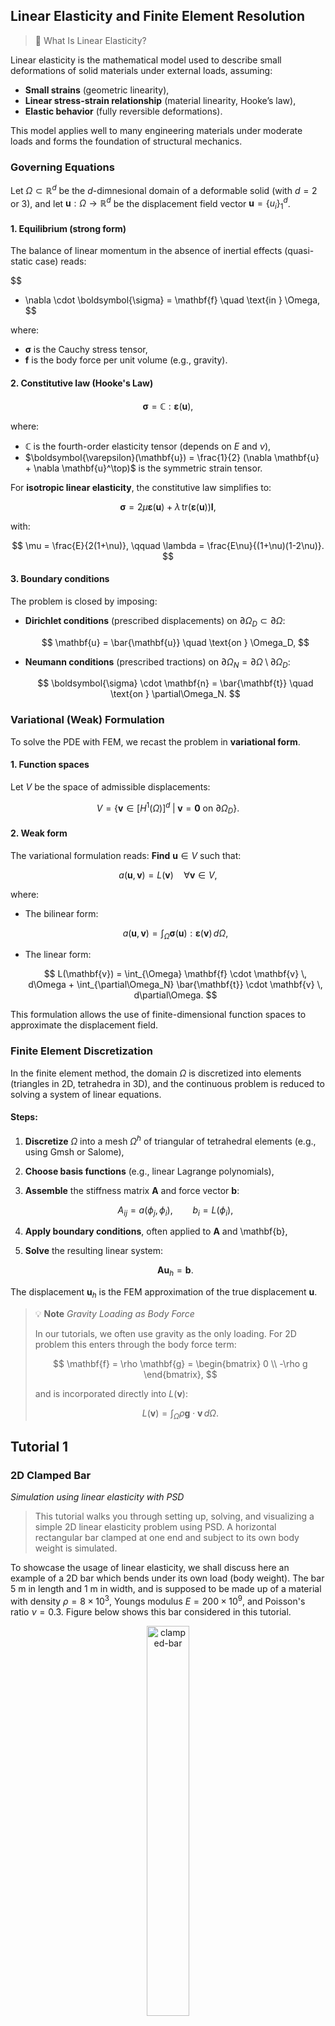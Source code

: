 ## Linear Elasticity and Finite Element Resolution

> 🧠  What Is Linear Elasticity?

Linear elasticity is the mathematical model used to describe small deformations of solid materials under external loads, assuming:

* **Small strains** (geometric linearity),
* **Linear stress-strain relationship** (material linearity, Hooke’s law),
* **Elastic behavior** (fully reversible deformations).

This model applies well to many engineering materials under moderate loads and forms the foundation of structural mechanics.

### Governing Equations

Let $\Omega \subset \mathbb{R}^d$ be the $d$-dimnesional domain of a deformable solid (with $d=2$ or $3$), and let $\mathbf{u} : \Omega \rightarrow \mathbb{R}^d$ be the displacement field vector $\mathbf{u}=\{ u_i \}_{1}^{d}$.

#### 1. **Equilibrium (strong form)**

The balance of linear momentum in the absence of inertial effects (quasi-static case) reads:

$$
- \nabla \cdot \boldsymbol{\sigma} = \mathbf{f} \quad \text{in } \Omega,
$$

where:

* $\boldsymbol{\sigma}$ is the Cauchy stress tensor,
* $\mathbf{f}$ is the body force per unit volume (e.g., gravity).

#### 2. **Constitutive law (Hooke's Law)**

$$
\boldsymbol{\sigma} = \mathbb{C} : \boldsymbol{\varepsilon}(\mathbf{u}),
$$

where:

* $\mathbb{C}$ is the fourth-order elasticity tensor (depends on $E$ and $\nu$),
* $\boldsymbol{\varepsilon}(\mathbf{u}) = \frac{1}{2} (\nabla \mathbf{u} + \nabla \mathbf{u}^\top)$ is the symmetric strain tensor.

For **isotropic linear elasticity**, the constitutive law simplifies to:

$$
\boldsymbol{\sigma} = 2\mu \boldsymbol{\varepsilon}(\mathbf{u}) + \lambda \, \mathrm{tr}(\boldsymbol{\varepsilon}(\mathbf{u})) \mathbf{I},
$$

with:

$$
\mu = \frac{E}{2(1+\nu)}, \qquad \lambda = \frac{E\nu}{(1+\nu)(1-2\nu)}.
$$

#### 3. **Boundary conditions**

The problem is closed by imposing:

* **Dirichlet conditions** (prescribed displacements) on $\partial\Omega_D \subset \partial \Omega$:

  $$
  \mathbf{u} = \bar{\mathbf{u}} \quad \text{on } \Omega_D,
  $$
* **Neumann conditions** (prescribed tractions) on $\partial\Omega_N = \partial \Omega \setminus \partial\Omega_D$:

  $$
  \boldsymbol{\sigma} \cdot \mathbf{n} = \bar{\mathbf{t}} \quad \text{on } \partial\Omega_N.
  $$

### Variational (Weak) Formulation

To solve the PDE with FEM, we recast the problem in **variational form**.

#### 1. **Function spaces**

Let $V$ be the space of admissible displacements:

$$
V = \left\{ \mathbf{v} \in [H^1(\Omega)]^d \; | \; \mathbf{v} = \mathbf{0} \text{ on } \partial\Omega_D \right\}.
$$

#### 2. **Weak form**

The variational formulation reads:
**Find** $\mathbf{u} \in V$ such that:

$$
a(\mathbf{u}, \mathbf{v}) = L(\mathbf{v}) \quad \forall \mathbf{v} \in V,
$$

where:

* The bilinear form:

  $$
  a(\mathbf{u}, \mathbf{v}) = \int_{\Omega} \boldsymbol{\sigma}(\mathbf{u}) : \boldsymbol{\varepsilon}(\mathbf{v}) \, d\Omega,
  $$
* The linear form:

  $$
  L(\mathbf{v}) = \int_{\Omega} \mathbf{f} \cdot \mathbf{v} \, d\Omega + \int_{\partial\Omega_N} \bar{\mathbf{t}} \cdot \mathbf{v} \, d\partial\Omega.
  $$

This formulation allows the use of finite-dimensional function spaces to approximate the displacement field.

### Finite Element Discretization

In the finite element method, the domain $\Omega$ is discretized into elements (triangles in 2D, tetrahedra in 3D), and the continuous problem is reduced to solving a system of linear equations.

#### Steps:

1. **Discretize** $\Omega$ into a mesh $\Omega^h$ of triangular of tetrahedral elements (e.g., using Gmsh or Salome),
2. **Choose basis functions** (e.g., linear Lagrange polynomials),
3. **Assemble** the stiffness matrix $\mathbf{A}$ and force vector $\mathbf{b}$:

   $$
   A_{ij} = a(\phi_j, \phi_i), \qquad b_i = L(\phi_i),
   $$
4. **Apply boundary conditions**, often applied to $\mathbf{A}$ and \mathbf{b},
5. **Solve** the resulting linear system:

   $$
   \mathbf{A} \mathbf{u}_h = \mathbf{b}.
   $$

The displacement $\mathbf{u}_h$ is the FEM approximation of the true displacement $\mathbf{u}$.

> 💡 **Note**
> _Gravity Loading as Body Force_
>
> In our tutorials, we often use gravity as the only loading. For 2D problem this enters through the body force term:
>
> $$
> \mathbf{f} = \rho \mathbf{g} = \begin{bmatrix} 0 \\ -\rho g \end{bmatrix},
> $$
>
> and is incorporated directly into $L(\mathbf{v})$:
>
> $$
> L(\mathbf{v}) = \int_{\Omega} \rho \mathbf{g} \cdot \mathbf{v} \, d\Omega.
> $$

## Tutorial 1

### 2D Clamped Bar

_Simulation using linear elasticity with PSD_

> This tutorial walks you through setting up, solving, and visualizing a simple 2D linear elasticity problem using PSD. A horizontal rectangular bar clamped at one end and subject to its own body weight is simulated.

To showcase the usage of linear elasticity, we shall discuss here an example of a 2D bar which bends under its own load (body weight). The bar $5$ m in length and $1$ m in width, and is supposed to be made up of a material with density $\rho=8\times10^3$, Youngs modulus $E=200\times10^9$, and Poisson's ratio $\nu=0.3$. Figure below shows this bar considered in this tutorial.

<figure style="text-align: center;">
  <img src="_images/linear-elasticity/le-clamped-bar.png" width="40%" alt="clamped-bar">
  <figcaption><em>Figure: Geometry and boundary conditions — a 2D bar clamped at the left end and subject to body force due to gravity.</em></figcaption>
</figure>

#### 🛠️ Step 1: Preprocessing the Simulation

First step in a PSD simulation is PSD preprocessing, at this step you tell PSD what kind of physics, boundary conditions, approximations, mesh, etc are you expecting to solve. PSD is a command-line (TUI: Terminal User Interface) based tool. All user interactions are done via terminal commands.

In the terminal `cd` to the folder `/home/PSD-tutorials/linear-elasticity` Note that one can perform these simulation in any folder provided that PSD has been properly installed. We use `/home/PSD-tutorials/linear-elasticity` for simplicity, once the user is proficient a simulation can be launch elsewhere. Launch the preprocessing phase by running the following command in your terminal:

<pre><code>PSD_PreProcess -problem linear_elasticity -dimension 2 \
-bodyforceconditions 1 -dirichletconditions 1 -postprocess u</code></pre>

> 🧠 What do the arguments mean?

| Flag                           | Description                                         |
| ------------------------------ | --------------------------------------------------- |
| `-problem linear_elasticity` | Enables linear elasticity physics                   |
| `-dimension 2`               | Sets the simulation dimension to 2D                 |
| `-bodyforceconditions 1`     | Activates body force term                           |
| `-dirichletconditions 1`     | Applies Dirichlet conditions on one or more borders |
| `-postprocess u`             | Requests displacement output for ParaView           |

Upon successful preprocessing, several `.edp` (FreeFEM) script files will be generated in your working directory. You will now have to follow an edit cycle, where you will provide PSD with some other additional information about your simulation that you wish to perform, in this case 2D linear elasticity bending under its own body weight.

At this stage the input properties need to be set. All of these are setup in `ControlParameters.edp` file.

- Youngs modulus and Poisson's ratio ($E, \nu$) are mentioned in the file,  `E = 200.e9`, and `nu = 0.3;`, these are inturn used to calculate $\lambda$ and $\mu$:

<pre><code class="cpp">
//============================================================================
//                   ------- Material parameters -------
// -------------------------------------------------------------------
//  mu, lambda : Lame parameter of the material
//  E, nu : Modulus of Elasticity and Poisson ratio of the material
//============================================================================

  real    mu
         ,lambda;

{
  real E  = 200.e9  ,
       nu = 0.3     ;

  mu     = E/(2.*(1.+nu))            ;
  lambda = E*nu/((1.+nu)*(1.-2.*nu)) ;
}
</code></pre>

- Next, the volumetric body force condition is mentioned in the same file via variable `Fbc0Fy -78480.0`, i.e ($\rho\times g=8.e3\times -9.81=-78480.0$). In addition variable `Fbc0On 1` has to be provided in order to indicate the volume (region) for which the body force is acting, here `1` is the integer volume tag of the mesh.

<pre><code class="cpp">
//============================================================================
//        ------- volumetric bodyforce  parameters -------
// ---------------------------------------------------------------------------
// Fbc       : acronym for  force boundary condition (body force)
// Fbc(I)On  : is/are the  volume  labels tags (integer list) on to which
//             force boundary conditions is to be applied.
// Fbc(I)Fx  : is the x  component of body force  acting in the volume (I)
//             denoted by label(s) Fbc(I)On in the mesh.
// -------------------------------------------------------------------------- 
// NOTE: either macro Fbc(I)Fx or Fbc(I)Fy or Fbc(I)Fz should  be commented
//       or deleted if the user  does not wish to apply body force in  that
//       particular  direction (let it free)
//============================================================================

  macro  Fbc0On 1   //
  macro  Fbc0Fy -78480.0 // {rho*g=8.e3*(-9.81)=-78480.0}

</code></pre>

- To provide the mesh to be used in, use  variable `ThName = "../Meshes/2D/bar.msh"`. Note that mesh can also be provided in the next step i.e, Step 2: solving.

<pre><code class="cpp">
//=============================================================================
// ------- Mesh parameters (Un-partitioned) -------
// -------------------------------------------------------------------
//  ThName : Name of the .msh file in Meshses/2D or  Meshses/3D folder
//=============================================================================

  string ThName = "../Meshes/2D/bar.msh";
</code></pre>

- Dirichlet boundary conditions are also provided in the same file. To provide the clamped boundary condition the variables `Dbc0On 2`, `Dbc0Ux 0.`, and `Dbc0Uy 0.` are used, which means for Dirichlet border `2` (`Dbc0On 2`) where `2` is the clamped border label of the mesh Dirichlet constrain is applied and `Dbc0Ux 0.`, `Dbc0Uy 0` i.e., the clamped end condition ($u_x=u_y=0$). Dirichlet conditions fix values (e.g., displacements) on specific boundary regions — in this case, clamping one end of the bar.

<pre><code class="cpp">
//============================================================================
//        ------- Dirichlet boundary-condition parameters -------
// ---------------------------------------------------------------------------
// Dbc       : acronym for Dirichlet boundary condition
// Dbc(I)On  : is/are the  surface labels tags (integer list) on to which
//             Dirichlet boundary conditions is to be applied.
// Dbc(I)Ux  : is the x component of Dirichlet displacement on the surface
//             border (I) denoted by label(s) Dbc(I)On in the mesh.
// -------------------------------------------------------------------------- 
// NOTE: either macro Dbc(I)Ux or Dbc(I)Uy or Dbc(I)Uz should  be commented
//       or deleted if the user does not wish to apply Dirichlet  condition
//       on that particular  direction (let it free)
//============================================================================

  macro  Dbc0On 2   //
  macro  Dbc0Ux 0.  //
  macro  Dbc0Uy 0.  //
</code></pre>

Please note that for this simple problem, the bar mesh (`bar.msh`) has been provided in `../Meshes/2D/` folder, this mesh is a triangular mesh produced with Gmsh. Moreover detailing meshing procedure is not the propose of PSD tutorials. A user has the choice of performing their own meshing step and providing them to PSD in `.msh` (Please use version 2) or `.mesh` format, we recommend using Salome or Gmsh meshers for creating your own geometry and meshing them.

#### ⚙️ Step 2: Solving the Problem

As PSD is a parallel solver, let us use 4 cores to solve the 2D bar case. To do so enter the following command:

<pre><code>PSD_Solve -np 4 Main.edp -mesh ./../Meshes/2D/bar.msh -v 0</code></pre>

This will launch the PSD simulation.

Here `-np 4` (number of processes) denote the argument used to enter the number of parallel processes (MPI processes) used by PSD while solving. `-mesh ./../Meshes/2D/bar.msh` is used to provide the mesh file to the solver, `-mesh` argument is not needed if the user has indicated the right mesh in `ControlParameters.edp` file. `-v 0` denotes the verbosity level on screen. `PSD_Solve` is a wrapper around `FreeFem++-mpi`. Note that if your problem is large use more cores. PSD has been tested upto 24,000 parallel processes (on the French Joliot-Curie supercomputer) and problem sizes with billions of unknowns, surely you will not need that many for the 2D bar problem.

#### 📊 Step 3: Postprocessing and Visualization

PSD allows postprocessing of results in ParaView. After the step 2 mentioned above finishes. Launch ParaView and have a look at the `.pvd` file in the `VTUs...` folder. Using ParaView for postprocessing the results that are provided in the `VTUs...` folder, results such as those shown in the figure below can be extracted.

<figure style="text-align: center;">
  <img src="_images/linear-elasticity/le-2d-bar-partioned.png" width="40%" style="margin-right:2%;" alt="clamped-bar"><br>
  <img src="_images/linear-elasticity/le-2d-bar-results.png" width="40%" alt="clamped-bar">
  <figcaption><em>Figure: the 2D clamped bar problem: partitioned mesh and displacement field visualization in ParaView.</em></figcaption>
</figure>

You are all done with your 2D linear-elasticity simulation.

### 3D Clamped Bar

_Simulation of a 3D clamped bar bending under its own weight_

In PSD a 3D simulation follows the same logic as a 2D one, in the preprocessing step. Imagine the same problem as above, however now the geometry is 3D with length 5 m and cross sectional area 1 m $\times$ 1 m. Indeed all what changes for this simulation is the geometry (consequently the mesh) and the dimension of the problem, these two changes will be handled by (`-dimension` and `-mesh`) arguments.

#### 🛠️ Step 1: Preprocessing the Simulation

As before, preprocessing sets up the problem definition. The main change is the dimension of the problem.

Run the following command in your terminal:

<pre><code>PSD_PreProcess -problem linear_elasticity -dimension 3 \ 
-bodyforceconditions 1  -dirichletconditions 1 -postprocess u</code></pre>

> 🧠 What is different from the 2D case?

compared to the 2D problem, note that all what has changed `-dimension 3` instead of `-dimension 2`.

#### ⚙️ Step 2: Solving the Problem

To solve the 3D problem using 4 parallel MPI processes, execute:

<pre><code>PSD_Solve -np 4 Main.edp -mesh ./../Meshes/3D/bar.msh -v 0</code></pre>

Here, the only change compared to the 2D run is the mesh path, which now points to the 3D bar mesh (`bar.msh`) located in the `Meshes/3D/` directory.

As a reminder:
`-np 4` specifies the number of MPI processes.
`-mesh` provides the mesh to PSD.
`-v 0` sets verbosity to minimal.

#### 📊 Step 3: Postprocessing and Visualization

Finally, using ParaView for postprocessing the results that are provided in the `VTUs..` folder, results such as those shown below can be extracted.

<figure style="text-align: center;">
  <img src="_images/linear-elasticity/3d-bar-clamped-ends.png" width="40%" alt="3d-clamped-bar-ends"><br>
  <img src="_images/linear-elasticity/le-3d-bar-clamped-pulled-partioned.png" width="40%" alt="3d-clamped-bar-partitioned">
  <figcaption><em>Figure: the 3D clamped bar problem: partitioned mesh and displacement field visualization in ParaView.</em></figcaption>
</figure>

> 🧪 Optional Exercise: Try changing the material density to $\rho = 5000$ and observe how the displacement field changes. What do you notice

## Tutorial 2

### Sequential Solver

_Sequential vs. Parallel Solver for 2D Linear Elasticity_

Same problem of linear elasticity as in tutorial 1 -- 2D bar which bends under its own load --, is discussed here. The bar 5 m in length and 1 m in width, and is supposed to be made up of a material with density $\rho=8\times 10^3$, Young's modulus $E=200\times 10^9$, and Poisson's ratio $\nu=0.3$.

<figure style="text-align: center;">
  <img src="_images/linear-elasticity/le-3d-bar-clamped-pulled-partioned.png" width="40%" alt="3d-clamped-bar-partitioned">
</figure>

> ⚠️ To avoid redundancy, please complete Tutorial 1 before proceeding.

> 🧠 Why Sequential?

As we will not use a parallel solver but a sequential one, naturally, this tutorial leads to a slower solver than the previous tutorial 1. So this tutorial is not for speed lovers, but rather for detailing the full capacity of PSD. Also, sequential solvers are easier to develop and understand — hence this tutorial.

#### 🛠️ Step 1: Preprocessing

As the problem remains the same as tutorial 1, simply add `-sequential` flag to `PSD_PreProcess` flags from tutorial 1 for a PSD sequential solver. The flag `-sequential` signifies the use of sequential PSD solver. So the workflow for the 2D problem would be:

<pre><code>
PSD_PreProcess -problem linear_elasticity -dimension 2 -bodyforceconditions 1 \
-dirichletconditions 1 -postprocess u -sequential
</code></pre>

#### ⚙️ Step 2: Solving the Problem

Similar to tutorial 1, we solve the problem using the given mesh file `bar.msh`. However, now we need to use `PSD_Solve_Seq` instead of `PSD_Solve`, as such:

<pre><code>
PSD_Solve_Seq Main.edp -mesh ./../Meshes/2D/bar.msh -v 0
</code></pre>

> 💡 **Note**:
> Users are encouraged to try out the 3D problem with the sequential solver.

> 💡 **Note**:
> For this simple problem, the bar mesh (`bar.msh`) has been provided in `../Meshes/2D/` folder. This mesh is a triangular mesh produced with Gmsh. Detailing the meshing procedure is not the purpose of PSD tutorials.

> 💡 **Note**:
> Users can generate their own meshes and provide them to PSD in `.msh` (please use version 2) or `.mesh` format. We recommend using Salome or Gmsh meshers for creating your own geometry and meshing them.

#### ⏱️ Step 3: Comparing CPU Time

Naturally, since we are not using parallel PSD for solving, we lose the advantage of solving fast. To testify to this claim, checking solver timings can be helpful. PSD provides means to time-log your solver via the `-timelog` flag.

> 💡 **Note**:
> This flag prints the amount of time taken by each step of your solver directly in the terminal.

> ⚠️ **Warning**:
> Using `-timelog` makes the solver slower, as it involves `MPI_Barrier` routines for correctly timing each operation.

An example workflow of 2D solver (parallel) with time logging:

<pre><code>
PSD_PreProcess -problem linear_elasticity -dimension 2 -bodyforceconditions 1 \
-dirichletconditions 1 -postprocess u -timelog
</code></pre>

We solve the problem using four MPI processes, with the given mesh file `bar.msh`:

<pre><code>
PSD_Solve -np 4 Main.edp -mesh ./../Meshes/2D/bar.msh -v 0
</code></pre>

<figure style="text-align: center;">
  <img src="_images/linear-elasticity/le-time-par.png" width="40%" alt="time-parallel-log">
  <figcaption><em>Figure: Time logging output produced for parallel run on 4 processes.</em></figcaption>
</figure>

Now let us repeat the procedure but this time using the sequential solver:

<pre><code>
PSD_PreProcess -problem linear_elasticity -dimension 2 -bodyforceconditions 1 \
-dirichletconditions 1 -postprocess u -timelog -sequential
</code></pre>

We solve the problem now in sequential mode, with the given mesh file `bar.msh`:

<pre><code>
PSD_Solve_Seq Main.edp -mesh ./../Meshes/2D/bar.msh -v 0
</code></pre>

> 💡 **Note**:
> You should now see timings that are higher in comparison to the parallel solver.

Approximately, for large meshes, using 4 MPI processes should lead to a solver that's around 4 times faster.

> 🧪 Optional Exercise: Compare results between parallel and sequential solvers to confirm that both yield the same physical response.

## Tutorial 3

### Multiple Dirichlet Conditions

To showcase the usage of linear elasticity with more than one Dirichlet condition, we discuss here a 2D bar which bends under its own load. The same problem from tutorials 1 and 2 is reused: a bar 5 m in length and 1 m in width, made of a material with density $\rho=8\times 10^3$, Young's modulus $E=200\times 10^9$, and Poisson's ratio $\nu=0.3$.

Contrary to tutorials 1 and 2, now **both ends** of the bar are clamped (i.e., two Dirichlet conditions instead of one).

<figure style="text-align: center;">
  <img src="_images/linear-elasticity/le-clamped-bar21.png" width="60%" alt="clamped-bar">
  <figcaption><em>Figure 1: Geometry and boundary conditions — a 2D bar clamped at the two ends and subject to body force due to gravity.</em></figcaption>
</figure>

#### 🛠️ Step 1: Preprocessing

First step in a PSD simulation is preprocessing. At this step, you tell PSD what kind of physics, boundary conditions, approximations, and mesh you expect to solve.

In the terminal, `cd` to the folder `'/home/PSD-tutorials/linear-elasticity'`. Launch `PSD_PreProcess` with the command:

<pre><code>
PSD_PreProcess -problem linear_elasticity -dimension 2 -bodyforceconditions 1 \
-dirichletconditions 2 -postprocess u
</code></pre>

After `PSD_PreProcess` runs successfully, you should see many `.edp` files in your current folder.

> 🧠 What do the arguments mean?

| Flag                           | Description                                 |
| ------------------------------ | ------------------------------------------- |
| `-problem linear_elasticity` | Enables linear elasticity physics           |
| `-dimension 2`               | Sets the simulation dimension to 2D         |
| `-bodyforceconditions 1`     | Activates body force term                   |
| `-dirichletconditions 2`     | Applies Dirichlet conditions on two borders |
| `-postprocess u`             | Requests displacement output for ParaView   |

Since both problems (from tutorials 1 and 2) are essentially the same, the command is almost identical. The only difference is the added Dirichlet condition: `-dirichletconditions 2`.

To provide Dirichlet conditions for the left and right clamped ends ($u_x=u_y=0$), in `ControlParameters.edp` set:

<pre><code class="cpp">
//============================================================================
//        ------- Dirichlet boundary-condition parameters -------
// ---------------------------------------------------------------------------
// Dbc       : acronym for Dirichlet boundary condition
// Dbc(I)On  : is/are the  surface labels tags (integer list) on to which
//             Dirichlet boundary conditions is to be applied.
// Dbc(I)Ux  : is the x component of Dirichlet displacement on the surface
//             border (I) denoted by label(s) Dbc(I)On in the mesh.
// -------------------------------------------------------------------------- 
// NOTE: either macro Dbc(I)Ux or Dbc(I)Uy or Dbc(I)Uz should  be commented
//       or deleted if the user does not wish to apply Dirichlet  condition
//       on that particular  direction (let it free)
//============================================================================

  macro  Dbc0On 2   //  Dirichlet Border label 2
  macro  Dbc0Ux 0.  //  Dirichlet Border label 2 ux = 0
  macro  Dbc0Uy 0.  //  Dirichlet Border label 2 uy = 0
  macro  Dbc1On 4   //  Dirichlet Border label 4
  macro  Dbc1Ux 0.  //  Dirichlet Border label 4 ux = 0
  macro  Dbc1Uy 0.  //  Dirichlet Border label 4 uy = 0
</code></pre>

Each of these corresponds to borders labeled `2` and `4` in the mesh `../Meshes/2D/bar.msh`.

Just like the previous tutorial, material and force properties are set in `ControlParameters.edp`:

- `E = 200.e9`   specifies Youngs modulus
- `nu = 0.3`  specifies Poisson's ratio
- `Fbc0Fy -78480.0` (from $\rho g = 8 \times 10^3 \times (-9.81)$) specifies body force, i.e, gravity
- `Fbc0On 1` to identify the volume tag for which body force is acting

Finally the mesh is also set up via:

- `ThName = "../Meshes/2D/bar.msh"`

> 💡 **Note**:
> For this simple problem, the mesh `bar.msh` is provided in `../Meshes/2D/`. This is a triangular mesh created using Gmsh.

> 💡 **Note**:
> You may also generate your own meshes in `.msh` (version 2) or `.mesh` format using Salome or Gmsh.

#### ⚙️ Step 2: Solving the Problem

Use 3 parallel processes to solve the 2D bar problem:

<pre><code>
PSD_Solve -np 3 Main.edp -mesh ./../Meshes/2D/bar.msh -v 0
</code></pre>

- `-np 3` → number of MPI processes
- `-mesh` → path to the mesh (can be omitted if set in `ControlParameters.edp`)
- `-v 0` → screen verbosity

`PSD_Solve` is a wrapper around `FreeFem++-mpi`.

> 💡 **Note**:
> PSD has been tested with up to 24,000 processes on Joliot-Curie (GENCI). But for this problem, a few are enough.

#### 📊 Step 3: Postprocessing and Visualization

PSD outputs ParaView-compatible files. After solving, open the `.pvd` file in the `VTUs_DATE_TIME` folder using ParaView.

You can visualize outputs like in the figure below:

<figure style="text-align: center;">
  <img src="_images/linear-elasticity/le-2d-bar-partitioned3.png" width="40%" style="margin-right:2%;" alt="2d-bar-partitioned">
  <img src="_images/linear-elasticity/le-2d-bar-clamped-ends.png" width="40%" alt="2d-bar-clamped-ends">
  <figcaption><em>Figure: The 2D clamped bar problem: partitioned mesh and displacement field visualization in ParaView.</em></figcaption>
</figure>

You’re all done with the 2D linear elasticity simulation!

> 💡 **Note**:
> Try running the 3D version. Use `-dimension 3` in `PSD_PreProcess` and update the mesh and Dirichlet border labels accordingly in `ControlParameters.edp`.

#### Redoing the Test on Jupiter and Moon

Imagine you wish to know how the test compares if performed on the Moon or Jupiter. Since gravity is the only force involved, try changing the gravitational constant.

- **Moon**: $g = 1.32$
- **Jupiter**: $g = 24.79$

In `ControlParameters.edp`, change the force term:

- For Moon: `Fbc0Fy -10560.0` ($8 \times 10^3 \times -1.32$)
- For Jupiter: `Fbc0Fy -198320.0` ($8 \times 10^3 \times -24.79$)

Then redo Step 2 (solving) and Step 3 (postprocessing).

Side-by-side visualization:

<figure style="text-align: center;">
  <div style="display: inline-block; width: 40%; vertical-align: top;">
    <img src="_images/linear-elasticity/le-2d-bar-moon.png" width="100%" alt="2d-bar-moon">
  </div>
  <div style="display: inline-block; width: 40%; vertical-align: top; margin-left: 5%;">
    <img src="_images/linear-elasticity/le-2d-bar-Jupiter.png" width="100%" alt="2d-bar-jupiter">
  </div>
  <figcaption><em>Figure: 2D clamped bar 20000X warped displacement fields. On Moon (left) and on Jupiter (right).</em></figcaption>
</figure>

## Tutorial 4

### Clamped Bar Pulled (Dirichlet)

In this tutorial, we showcase the 2D bar simulation with one end clamped while being pulled at the other end. Body force is neglected, and the pull is modeled using a Dirichlet displacement \( u_1 = 1 \). Compared to the problems in **Tutorial 1** and **Tutorial 2**, the only difference is:

- **No body force is applied**, and
- **An additional Dirichlet condition** is applied at the free end.

We consider the same setup:

- A bar 5 m in length and 1 m in width
- Material properties:
  - Density: \( \rho = 8 \times 10^3 \, \text{kg/m}^3 \)
  - Young’s modulus: \( E = 200 \times 10^9 \, \text{Pa} \)
  - Poisson’s ratio: \( \nu = 0.3 \)

<figure style="text-align: center;">
  <img src="_images/linear-elasticity/le-clamped-bar31.png" width="60%" alt="clamped-bar">
  <figcaption><em>Figure 1: Geometry and boundary conditions — a 2D bar clamped at one end and pulled at the other.</em></figcaption>
</figure>

#### 🛠️ Step 1: Preprocessing

First step is to tell PSD what kind of physics, boundary conditions, approximations, mesh, etc., are expected.

In the terminal, change to the tutorial folder:

<pre><code>
cd /home/PSD-tutorials/linear-elasticity
</code></pre>

Then launch the preprocessing tool:

<pre><code>
PSD_PreProcess -problem linear_elasticity -dimension 2 -dirichletconditions 2 -postprocess u
</code></pre>

> 🧠 What do the arguments mean?

| Flag                           | Description                                 |
| ------------------------------ | ------------------------------------------- |
| `-problem linear_elasticity` | Enables linear elasticity physics           |
| `-dimension 2`               | Sets the simulation dimension to 2D         |
| `-dirichletconditions 2`     | Applies Dirichlet conditions on two borders |
| `-postprocess u`             | Requests displacement output for ParaView   |

> 🔍 Compared to previous tutorials, `-bodyforceconditions 1` is **omitted** here since no body force is applied.

#### Define Dirichlet Conditions

In `ControlParameters.edp`, define the boundary conditions as:

* Clamped end (mesh label `2`):

<pre><code>
Dbc0On 2  //
Dbc0Ux 0. //
Dbc0Uy 0. //
</code></pre>

* Pulled end (mesh label `4`):

<pre><code>
Dbc1On  4  //
Dbc1Ux  1. //
Dbc1Uy  0. // Optional: remove this line to allow vertical compression
</code></pre>

#### Material Properties

Also in `ControlParameters.edp`, add:

<pre><code>
E = 200.e9;
nu = 0.3;
</code></pre>

Although body force is not used here, in general it would be set like this:

<pre><code>
Fbc0Fy = -78480.0; // = rho * g = 8e3 * -9.81
Fbc0On = 1;        // Volume tag where force applies
</code></pre>

#### Mesh

Specify the mesh (if not passed during solving) in the same file:

<pre><code>
ThName = "../Meshes/2D/bar.msh";
</code></pre>

> 💡 **Note**:
> The mesh file `bar.msh` (Gmsh v2 format) is in the `../Meshes/2D/` folder. You can generate your own using SALOME or Gmsh.

#### ⚙️ Step 2: Solving the Problem

Since PSD is a **parallel solver**, we run it with 2 MPI processes:

<pre><code>
PSD_Solve -np 2 Main.edp -mesh ./../Meshes/2D/bar.msh -v 0
</code></pre>

* `-np 2`: Use 2 MPI processes
* `-mesh ./../Meshes/2D/bar.msh`: Provide the mesh
* `-v 0`: Set verbosity level
* `PSD_Solve`: Wrapper around `FreeFem++-mpi`

> 🧠 For large problems, you can increase the number of cores. PSD has been tested with up to **24,000 parallel processes** and problems with **billions of unknowns**.

#### 📊 Step 3: Postprocessing and Visualization

Once the solver finishes, you can visualize results in **ParaView**.

Open the `.pvd` file located in the output folder (e.g., `VTUs_DATE_TIME/`) using ParaView.

> From ParaView, you can visualize displacement, mesh partitions, and more (e.g., as in the figure below).

figure style="text-align: center;">
  `<img src="_images/linear-elasticity/le-2d-bar-clamped-pulled-partioned.png" width="39%" style="margin-right:2%;" alt="2d-bar-clamped-pulled-partitioned">`
  `<img src="_images/linear-elasticity/le-2d-bar-clamped-pulled.png" width="50%" alt="2d-bar-clamped-pulled">`

<figcaption><em>Figure: The 2D clamped bar problem: partitioned mesh and displacement field visualization in ParaView.</em></figcaption>
</figure>

## Tutorial 5

### Clamped Bar Pulled (Neumann)

A similar simulation to the previous tutorial is presented here. We showcase the 2D bar problem, where one end is clamped while the other end is pulled. As in the previous simulation, the body force is neglected. However, in this case, the pull on the non-clamped end is approximated using a Neumann (traction) force:

$$
\int_{\partial\Omega^h_{\text N}}(\mathbf t \cdot \mathbf{v}^h)
$$

To simulate the pull, we assume a traction vector
$\mathbf{t} = [t_x, t_y] = [10^9, 0]$
acting on the non-clamped right end of the bar. This means a force of $10^9$ units in the $x$-direction is applied. We use the same problem setup from tutorials 1 and 2: a bar 5 m in length and 1 m in width, made of a material with:

- density $\rho = 8 \times 10^3$
- Young’s modulus $E = 200 \times 10^9$
- Poisson’s ratio $\nu = 0.3$

#### 🛠️ Step 1: Preprocessing

The first step in a `PSD` simulation is **preprocessing**. In this step, we specify the physics, boundary conditions, approximations, mesh, etc., to `PSD`.

In the terminal, `cd` into the folder:

<pre><code>cd /home/PSD-tutorials/linear-elasticity</code></pre>

Launch `PSD_PreProcess` with the following command:

<pre><code>PSD_PreProcess -problem linear_elasticity -dimension 2 -dirichletconditions 1 \
-tractionconditions 1 -postprocess u
</code></pre>

> 💡 **Note**:
> The command-line flag `<code>`-dirichletconditions 1`</code>` tells `PSD` that there is one Dirichlet boundary — the clamped end of the bar.
> The flag `<code>`-tractionconditions 1`</code>` notifies `PSD` that there is one traction boundary — the pulled right end.

To apply the clamped boundary condition ($u_1 = 0,\ u_2 = 0$), set the following variables in `<code>`ControlParameters.edp`</code>`:

<pre><code>macro Dbc0On 2     //
macro Dbc0Ux 0.    //
macro Dbc0Uy 0.    //</code></pre>

The traction boundary conditions are defined in the same file:

<pre><code>macro Tbc0On 4     //
macro Tbc0Tx 1.e9  //</code></pre>

This applies the traction force $\mathbf{t} = [10^9, 0]$ to boundary label 4 (the right edge).
To add a vertical traction component (e.g. $t_y = 100$), simply include:

<pre><code>macro Tbc0Ty 100.  //</code></pre>

#### ⚙️ Step 2: Solving the Problem

Use 5 cores to solve the problem by running:

<pre><code>PSD_Solve -np 5 Main.edp -mesh ./../Meshes/2D/bar.msh -v 0</code></pre>

> 💡 **Note**:
> This is the same command used in the previous bar problems, except here we use `<code>`-np 5`</code>` to solve in parallel using 5 cores.

The mesh file `bar.msh` is available in the `../Meshes/2D/` folder. It is a triangular mesh created with Gmsh.

> ⚠️ **Warning**:
> This tutorial does **not** cover the meshing process in detail. You are free to use your own mesh, as long as it's in `.msh` (Gmsh version 2) or `.mesh` format. We recommend using Salome or Gmsh for mesh generation.

#### 📊 Step 3: Postprocessing and Visualization

Launch ParaView and open the `.pvd` file located in:

<pre><code>
PSD/Solver/VTUs_DATE_TIME/
</code></pre>

#### Simulation Results

<figure style="text-align: center;">
  <div style="display: inline-block; width: 36%; vertical-align: bottom;">
    <img src="_images/linear-elasticity/2d-bar-partitioned5.png" width="100%" alt="2d-bar-partitioned5">
  </div>
  <div style="display: inline-block; width: 50%; vertical-align: bottom; margin-left: 4%;">
    <img src="_images/linear-elasticity/2d-bar-clamped-traction.png" width="100%" alt="2d-bar-clamped-traction">
  </div>
  <figcaption><em>Figure: 2D bar results. Partitioned mesh (left) and 100X warped displacement field (right).</em></figcaption>
</figure>

> 💡 **Note**:
> Since 5 cores were used, the mesh was partitioned into 5 subdomains.
> Unlike in the previous tutorial, the right end of the bar contracts in the $y$-direction. This behavior is expected because there is **no Dirichlet condition** at that end, allowing it to move laterally.

## Tutorial 6

### Clamped bar pulled (Dirichlet-Neumann-Point boundary conditions)

Similar simulations as in the previous tutorial are presented in this section. We showcase the 2D bar problem simulation with one end clamped while being pulled at the other end. Contrary to the simulation in the previous tutorial, the clamped end restricts only $x$-direction movement, i.e., $u_x=0$. As before, body force is neglected. The pull at the non-clamped end is approximated with a Neumann force term: $\int_{\partial\Omega^h_{\text N}}(\mathbf t\cdot \mathbf{v}^h)$.

To simulate the pull, we assume a traction vector $\mathbf t=[t_x,t_y]=[10^9,0]$ acting on the non-clamped (right) end of the bar, i.e., a force of $10^9$ units in the $x$-direction. We use the same problem as in previous tutorials 1 and 2: a bar 5 m in length and 1 m in width, made of a material with density $\rho=8\times 10^3$, Young’s modulus $E=200\times 10^9$, and Poisson’s ratio $\nu=0.3$.

Here is how `PSD` simulation of this case can be performed.

#### 🛠️ Step 1: Preprocessing

First step in a `PSD` simulation is preprocessing. At this step, you tell `PSD` what kind of physics, boundary conditions, approximations, mesh, etc., you expect to solve.

In the terminal, `cd` to the folder `/home/PSD-tutorials/linear-elasticity`. Launch `PSD_PreProcess` from the terminal with the following command:

<pre><code>PSD_PreProcess -problem linear_elasticity -dimension 2 -dirichletconditions 1 -tractionconditions 1 \
-dirichletpointconditions 1 -postprocess u
</code></pre>

> 💡 **Note**:
> The additional flag `-dirichletpointconditions 1` notifies `PSD` that there is one Dirichlet point boundary condition.

Edit the `ControlParameters.edp` file to specify the desired point boundary conditions:

- Set `Pbc0Ux  0.` and `Pbc0Uy  0.` to enforce $u_x = 0$, $u_y = 0$.
- Set `PbcCord = [[0. , 0. ]];` to indicate the point at $(x, y) = (0, 0)$.

We also specified `-dirichletconditions 1`, meaning one Dirichlet boundary. To impose the Dirichlet condition ($u_x = 0$), set:

- `Dbc0On 2`
- `Dbc0Ux 0.`

in `ControlParameters.edp`.

`PSD` understands that label `2` refers to the mesh border on which the Dirichlet condition is applied.

#### ⚙️ Step 2: Solving the Problem

Use 6 cores to solve this problem by running:

<pre><code>PSD_Solve -np 6 Main.edp -mesh ./../Meshes/2D/bar.msh -v 0
</code></pre>

> 💡 **Note**:
> This is the same command used in previous tutorials, except now we include `-np 6` to use multiple processors.

The mesh file `bar.msh` is provided in the `../Meshes/2D/` folder. This is a triangular mesh produced with Gmsh.

> ⚠️ **Warning**:
> Detailed meshing is outside the scope of this tutorial. However, users can generate their own meshes using tools like **Salome** or **Gmsh**, and provide them to `PSD` in `.msh` (version 2 recommended) or `.mesh` format.

#### 📊 Step 3: Postprocessing and Visualization

Launch ParaView and open the `.pvd` file located in the `PSD/Solver/VTUs_DATE_TIME` folder.

<figure style="text-align: center;">
  <div style="display: inline-block; width: 36%; vertical-align: bottom;">
    <img src="_images/linear-elasticity/2d-bar-partitioned6.png" width="100%" alt="2d-bar-partitioned6">
  </div>
  <div style="display: inline-block; width: 50%; vertical-align: bottom; margin-left: 4%;">
    <img src="_images/linear-elasticity/2d-bar-clamped-traction-point.png" width="100%" alt="2d-bar-clamped-traction-point">
  </div>
  <figcaption><em>Figure: 2D bar results. Partitioned mesh (left) and 100X warped displacement field (right).</em></figcaption>
</figure>

> 💡 **Note**:
> In the figure above, there are six subdomains in the partitioned mesh. As expected, the right and left ends of the bar contract in the $y$-direction, while the bar elongates in the $x$-direction due to the applied force.

## Tutorial 7

### 3D Clamped Bar with Vertical Traction

In this section, we present a 3D simulation of a clamped bar using `PSD`. One end of the bar is clamped, and a vertical traction is applied at the non-clamped end. This setup is similar to previous tutorials but extended to three dimensions. The material properties remain unchanged, and a vertical traction of $t_y = -10^9$ units is applied at the free end.

We use the same bar geometry from Tutorials 1 and 2, now in 3D:

- Length: 5 m
- Width: 1 m
- Height: 1 m

The material is characterized by:

- Density $\rho = 8 \times 10^3$
- Young’s modulus $E = 200 \times 10^9$
- Poisson’s ratio $\nu = 0.3$

#### 🛠️ Step 1: Preprocessing

The first step in a `PSD` simulation is **preprocessing**. Here, you specify the physics, boundary conditions, approximations, mesh, etc.

Launch `PSD_PreProcess` by running:

<pre><code>PSD_PreProcess  -problem linear_elasticity -dimension 3 -dirichletconditions 1 -tractionconditions 1 -postprocess u</code></pre>

> 💡 **Note**:
> The flag `<code>`-dirichletconditions 1`</code>` tells `PSD` that there is one Dirichlet boundary — the clamped end.
> The flag `<code>`-dimension 3`</code>` sets the simulation to 3D.
> The flag `<code>`-tractionconditions 1`</code>` tells `PSD` to apply one traction boundary — the loaded end.

To apply the Dirichlet condition ($u_x = 0,\ u_y = 0,\ u_z = 0$), edit `ControlParameters.edp` and set:

<pre><code>Dbc0On 1
Dbc0Ux 0.
Dbc0Uy 0.
Dbc0Uz 0.</code></pre>

Here, `1` is the mesh label of the clamped surface.

To apply the traction condition at the free end with $\mathbf{t} = [t_x, t_y, t_z] = [0., -10^9, 0.]$, set:

<pre><code>Tbc0On 2
Tbc0Ty -1.e9</code></pre>

Mesh label `2` corresponds to the surface where the traction is applied.

#### ⚙️ Step 2: Solving the Problem

To solve the problem using 4 cores, run the following command:

<pre><code>PSD_Solve -np 4 Main.edp  -mesh ./../Meshes/3D/bar.msh -v 0</code></pre>

> 💡 **Note**:
> This is the same command used in the earlier tutorials, now applied in a 3D setting.

> ⚠️ **Warning**:
> The file `<code>`bar.msh`</code>` is located in the `<code>`../Meshes/3D/`</code>` directory.
> This is a tetrahedral mesh generated with Gmsh. Mesh generation is not covered in this tutorial.
> You may create your own meshes using Gmsh or Salome. Please ensure the format is either `<code>`.msh`</code>` (Gmsh version 2) or `<code>`.mesh`</code>`.

#### 📊 Step 3: Postprocessing and Visualization

Open ParaView and load the `.pvd` file found in: `PSD/Solver/VTUs_DATE_TIME/...`

#### Simulation Results

<figure style="text-align: center;">
  <div style="display: inline-block; width: 38%; vertical-align: bottom;">
    <img src="_images/linear-elasticity/3d-bar-clamped-ends.png" width="100%" alt="3d-bar-clamped-ends">
  </div>
  <div style="display: inline-block; width: 40%; vertical-align: bottom; margin-left: 4%;">
    <img src="_images/linear-elasticity/3d-bar-clamped-pulled-partioned.png" width="100%" alt="3d-bar-clamped-pulled-partioned">
  </div>
  <figcaption><em>Figure: 3D bar results. Partitioned mesh (left) and 0.5X warped displacement field (right).</em></figcaption>
</figure>

> 💡 **Note**:
> Since 4 cores were used, the domain was partitioned into 4 subdomains, as visible in the left image above.

## Tutorial 8

### 3D mechanical piece with complex mesh

So far, we have focused on bar simulations, which are relatively simple. The meshes for these cases were pre-provided. Now, we consider a **3D simulation of a mechanical piece**, shown in the figure below.

The left (small) hole is fixed: $u_1=u_2=u_3=0$, while a traction force $t_x = 10^9$ is applied to the large hole.

You can obtain the CAD geometry (the Gmsh `.geo` file) from your local Gmsh installation at `gmsh/share/doc/gmsh/demos/simple_geo/piece.geo`. To generate the mesh `piece.msh`, run:

<pre><code>gmsh -3 piece.geo -format msh2
</code></pre>

Now the PSD simulation can proceed.

<figure style="text-align: center;">
  <img src="_images/linear-elasticity/3d-mechanical.png" width="50%" alt="3d-mechanical-piece" style="vertical-align: bottom;">
  <figcaption><em>Figure: 3D mechanical piece.</em></figcaption>
</figure>

#### 🛠️ Step 1: Preprocessing

Place the mesh `piece.msh` in a folder of your choice (assume `psd-complex-simulation`). Open a terminal in this folder and run:

<pre><code>PSD_PreProcess  -problem linear_elasticity -dimension 3 \
-dirichletconditions 1 -tractionconditions 1 -postprocess u
</code></pre>

This sets one Dirichlet condition (small hole) and one traction condition (large hole). The file `piece.msh` assigns label `4` to the Dirichlet border and `3` to the traction border.

To apply boundary conditions, in `ControlParameters.edp`:

- Dirichlet:`Dbc0On 4`, `Dbc0Ux 0.`, `Dbc0Uy 0.`, `Dbc0Uz 0.`
- Traction:`Tbc0On 3`, `Tbc0Ty -1.e9`

This corresponds to traction vector $\mathbf{t} = [0., 10^9, 0.]$.

Use steel material properties in `ControlParameters.edp`:

- `real E = 200.e9;`
- `real nu = 0.3;`

#### ⚙️ Step 2: Solving the Problem

Use 2 cores:

<pre><code>PSD_Solve -np 2 Main.edp -mesh ./piece.msh
</code></pre>

#### 📊 Step 3: Postprocessing and Visualization

Launch ParaView and open the `.pvd` file in `PSD/Solver/VTUs_DATE_TIME`.

<figure style="text-align: center;">
  <div style="display: inline-block; width: 36%; vertical-align: bottom;">
    <img src="_images/linear-elasticity/3d-mechanical-part.png" width="100%" alt="mechanical-piece-partitioned">
  </div>
  <div style="display: inline-block; width: 40%; vertical-align: bottom; margin-left: 4%;">
    <img src="_images/linear-elasticity/3d-mechanical-result.png" width="100%" alt="mechanical-piece-result">
  </div>
  <figcaption><em>Figure: Mechanical piece test results. Partitioned mesh (left) and warped displacement field (right).</em></figcaption>
</figure>

#### Redoing the Test with Different Conditions

<figure style="text-align: center;">
  <div style="display: inline-block; width: 42%; vertical-align: bottom;">
    <img src="_images/linear-elasticity/3d-mechanical-result-x.png" width="100%" alt="mechanical-piece-result-x">
  </div>
  <figcaption><em>Figure: Mechanical piece test results: <code>real  tx0=1.e9, ty0=0, tz0=0.,;</code></em></figcaption>
</figure>

<figure style="text-align: center;">
  <div style="display: inline-block; width: 40%; vertical-align: bottom;">
    <img src="_images/linear-elasticity/3d-mechanical-result--x.png" width="100%" alt="mechanical-piece-result-x">
  </div>
  <figcaption>
    <em>Figure: Mechanical piece test results: <code>real tx0=-1.e9, ty0=0, tz0=0.,;</code></em>
  </figcaption>
</figure>

## Tutorial 9

### Using Mfront-PSD interface

This tutorial details one to use PSD-MFront interface for linear elasticity problem. The same problem from tutorial 1 is repeated, however now MFront is used for building certain finite element essentials. It is advised to follow this tutorial after tutorial 1. Note that, linear elasticity merely provides means of getting started with Mfornt, the real potential lies in using nonlinear materials and laws which Mfront provides. So this tutorial should be considered as baptism to the world of PSD-MFront which we believe has a lot of potential to solve some non trivial problems.

We reintroduce the problem from tutorial 1, an example of a 2D bar which bends under its own load -- typical case of linear elasticity.   A bar 5 m in length and 1 m in width, and is supposed to be made up of a material with density $\rho=8\times 10^3$, Youngs modulus $E=200\times 10^9$, and Poissons ratio $\nu=0.3$.

<figure style="text-align: center;">
  <img src="_images/linear-elasticity/le-clamped-bar.png" width="40%" alt="clamped-bar">
  <figcaption><em>Figure: the clamped bar setup.</em></figcaption>
</figure>

#### 🛠️ Step 1: Preprocessing

First step in a PSD simulation is PSD preprocessing, at this step you tell PSD what kind of physics, boundary conditions, approximations, mesh, etc are you expecting to solve. More importantly for this tutorial we will signify to PSD that MFront has to be used.

In the terminal `cd` to the folder `/home/PSD-tutorials/linear-elasticity`. Launch `PSD_PreProcess` from the terminal, to do so run the following command.

<pre><code>PSD_PreProcess -problem linear_elasticity -dimension 2 -bodyforceconditions 1 \
-dirichletconditions 1 -postprocess u -useMfront
</code></pre>

After the `PSD_PreProcess` runs successfully you should see many `.edp` files in your current folder.

> 🧠 What do the arguments mean?

| Flag                           | Description                                |
| ------------------------------ | ------------------------------------------ |
| `-problem linear_elasticity` | Enables linear elasticity physics          |
| `-dimension 2`               | Sets the simulation dimension to 2D        |
| `-bodyforceconditions 1`     | Activates body force term                  |
| `-dirichletconditions 1`     | Applies Dirichlet conditions on one border |
| `-postprocess u`             | Requests displacement output for ParaView  |
| `useMfront`                  | Activates MFront interface for PSD         |

At this stage the input properties $E,\nu$ can be mentioned in `ControlParameters.edp`, use `E = 200.e9`, and `nu = 0.3`. In contrast to tutorial 1, notice that these values of `E` and `nu` are fed to a vector `PropertyValues = [E, nu];`  verbosed by `PropertyNames   = "YoungModulus PoissonRatio";`. We also signify that we will be solving linear elasticity via `MforntMaterialBehaviour   = "Elasticity";` and also `MaterialHypothesis = "GENERALISEDPLANESTRAIN";` which signifies the hypothesis to be used for the Linear elasticity. The `MaterialHypothesis` accepts `"GENERALISEDPLANESTRAIN"`,  `"PLANESTRAIN"`, `"PLANESTRESS"`,  and  `"TRIDIMENSIONAL"` as arguments. `PropertyValues`, `PropertyNames`, and `MaterialHypothesis`  will eventually be provided to MFront in `FemParameters.edp` file via `PsdMfrontHandler(...)` function *User is encouraged to have a look at `FemParameters.edp` file.   The volumetric body force condition is mentioned in the same file via variable `Fbc0Fy -78480.0`, i.e ($\rho*g=8.e3*(-9.81)=-78480.0$). One can also provide the mesh to be used in `ControlParameters.edp`, via `ThName = "../Meshes/2D/bar.msh"` (*note that mesh can also be provided in the next step*). In addition variable `Fbc0On 1` has to be provided in order to indicate the volume (region) for which the body force is acting, here `1` is the integer volume tag of the mesh. Dirichlet boundary conditions are also provided in `ControlParameters.edp`. To provide the clamped boundary condition the variables `Dbc0On 2`, `Dbc0Ux 0.`, and `Dbc0Uy 0.` are used, which means for Dirichlet border `2` (`Dbc0On 2`) where `2` is the clamped border label of the mesh Dirichlet constrain is applied and `Dbc0Ux 0.`, `Dbc0Uy 0` i.e., the clamped end condition ($u_x=u_y=0$).

#### ⚙️ Step 2: Solving the Problem

Use 2 cores:

As PSD is a parallel solver, let us use 4 cores to solve the 2D bar case. To do so enter the following command:

<pre><code>PSD_Solve -np 4 Main.edp -mesh ./../Meshes/2D/bar.msh -v 0
</code></pre>

#### 📊 Step 3: Postprocessing and Visualization

Launch ParaView and open the `.pvd` file in `PSD/Solver/VTUs_DATE_TIME`.

<figure style="text-align: center;">
  <img src="_images/linear-elasticity/le-2d-bar-partioned.png" width="40%" style="vertical-align: top; margin-right: 4%;" alt="2d bar partitioned mesh" />
  <img src="_images/linear-elasticity/le-2d-bar-results.png" width="40%" style="vertical-align: top;" alt="2d bar displacement results" />
  <figcaption><em>Figure: The 2D clamped bar problem: partitioned mesh and displacement field visualization in ParaView.</em></figcaption>
</figure>

You are all done with your 2D linear-elasticty simulation with Mfront interface.

> 🧠 How and what is being done in PSD-MFront interface?

To explain how PSD-MFront interface works we will compare how a PSD solver acts when using MFront or without. In other words what is different when `-useMfront` is used at preprocessing. Note that ultimately the problem results (displacement fields, stresses, strains) will be the same.

To put it briefly, what MFront does for linear elasticity problem here is build the Material tensor (stiffness matrix) at each quadrature point. So, there are two points

- We need to communicate to Mfront the nature of the problem and the material involved.
- We need to provide Mfornt the stiffness matrix at each quadrature point so that it can fill it up.

The two raised points are handled using `PsdMfrontHandler(...)` in `FemParameters.edp` file.

Firstly, the arguments `E = 200.e9`,  `nu = 0.3`, `MforntMaterialBehaviour   = "Elasticity";`, `PropertyValues = [E, nu];`, `PropertyNames   = "YoungModulus PoissonRatio";`, `PropertyValues = [E, nu];` and   `MaterialHypothesis = "GENERALISEDPLANESTRAIN";` form `ControlParameters.edp` takes care of the first point (the nature of the problem and the material involved). The latter three arguments well define that we have a 2D problem, with given values of properties ($E, \nu$). The snippet from `ControlParameters.edp` (produced after using `-useMfront` argument for `PSD_PreProcess`) file shows these variables which define the nature of the problem and characteristics of material involved

<pre><code>
//============================================================================
//                   ------- Material parameters -------
// -------------------------------------------------------------------
//  E, nu : Modulus of Elasticity and Poisson ratio of the material
//  PropertyNames : String of material property names (space seperated)
//                  that are provided to Mfront.
//  PropertyValues : Values of material properties provided to Mfront
//
// -------------------------------------------------------------------
//  NOTE:     Please note that PropertyNames should be the same as
//            as in the Elasticity.mfront file
// -------------------------------------------------------------------
//============================================================================

  macro E()  200.e9  //
  macro nu() 0.3     //

  string    MaterialBehaviour  = "Elasticity";
  string    MaterialHypothesis = "GENERALISEDPLANESTRAIN";
  string    PropertyNames      = "YoungModulus PoissonRatio";
  real[int] PropertyValues     = [ E, nu ];
</code></pre>

Secondly, the to get the stiffness matrix from Mfornt we use a quadrature finite element space with vector finite elements built on it (6 components) that represent the 6 components of symmetric material tensor ($\mathbb R^{3 \times 3}$). The snippet from `MeshAndFeSpace.edp` file shows the 6 component Quadrature finite element space for building material tensor.

<pre><code>
//==============================================================================
// ------- The finite element space  -------
// ----------------------------------------------------------------------------
//  Qh       : Quadratur finite element space  for material tensor
//             FEQF2 implies 3 dof for a triangular cell in the mesh
//             A vectorial FEM space is built with 6 components
//==============================================================================

 fespace Qh  ( Th ,[ FEQF2, FEQF2, FEQF2,
                           FEQF2, FEQF2,
                                  FEQF2] );
</code></pre>

Finally in file `FemParameters.edp` the `PsdMfrontHandler()` is called to build the material tensor `Mt` provided with the previously built material properties and nature of problem. Please see the snippet below

<pre><code>
//============================================================================
// ------- Material Tensor using Quadrature FE space -------
// -------------------------------------------------------------------
// Mt[int]  : is an array of finite element variable belonging to quadratu
//            re space Qh. This array is used  to define components of the
//            material tensor. 3X3 in 2D and 6X6 in 3D
//            In 2D the material tensor looks like
//
//         [ 2*mu+lambda ,  lambda      , 0 ]    [ Mt11 , Mt12 , Mt13 ]
//   Mt =  [ lambda      ,  2*mu+lambda , 0 ] =  [ Mt12 , Mt22 , Mt23 ]
//         [   0         ,     0        , mu]    [ Mt13 , Mt23 , Mt33 ]
//
// PsdMfrontHandler : is a function in mfront interface that helps
//                    building the material tensor  Mt  given with
//                    material prpts.  from  ControlParameters.edp
//============================================================================
  Qh [ Mt11 ,  Mt12 , Mt13 ,
              Mt22 , Mt23 ,
                     Mt33 ];

  PsdMfrontHandler( MaterialBehaviour                                   ,
                    mfrontBehaviourHypothesis = MaterialHypothesis      ,
                    mfrontPropertyNames       = PropertyNames           ,
                    mfrontPropertyValues      = PropertyValues          ,
                    mfrontMaterialTensor      = Mt11[]
                         );
</code></pre>

Note that in the snippet above you might be seeing `Mt11[]` being provided as `mfrontMaterialTensor`, in fact the `Mt11[]` calls the full matrial tensor not just the first component, so user should not get confused. This is more technical note, `Mt11[]` is the cast of `Mt` vector to a single array for memory optimization. One can also simply use `Mt12[]`, `Mt13[]`, `Mt22[]`, ... all these are acceptable and are simply aliases to material tensor.

The material tensor `Mt` built is used in the finite element variational formulation to build the bilinear $a(\mathbf{u},\mathbf{v})$ which is used to assemble the finite element matrix $\mathbf{A}$ for the linear system $\mathbf{Ax} = \mathbf{b}$

$$
a(\mathbf{u},\mathbf{v}) = \int_{\Omega}(
                 \varepsilon \left(\mathbf{u}):\mathbf{Mt}:\varepsilon(\mathbf{v}\right)
               )
$$

Here, $\varepsilon(\mathbf{u}):\mathbf{Mt}$ is nothing but the stress $\sigma(\mathbf{u})$ operator. User is encourage to have a look at the `VariationalFormulation.edp` file that contains the variational formulation (weak form) of the problem described.

---

## 📚 Additional Exercises

The following exercises are designed to explore advanced functionalities and experimental features of the PSD finite element solver. They provide an opportunity to investigate numerical accuracy, solver performance, and deeper aspects of the generated source code.

#### Exercise 1 – Mesh Refinement and Convergence Study

PSD supports an internal **mesh refinement feature** that is applied **after partitioning**. This is controlled via the solver-level flag:

<pre><code>
-split [int]
</code></pre>

* A value of `-split 1` subdivides each triangle (or tetrahedron) into **4** smaller elements.
* More generally, `-split n` creates a mesh with **4ⁿ** times more elements.

**Use case**:
This allows you to study **mesh convergence** and **solution accuracy**, while testing how computational cost scales with finer resolutions.

**Example**:

<pre><code>
PSD_Solve -np 4 Main.edp -mesh ./../Meshes/2D/bar.msh -v 0 -split 2
</code></pre>

This will run a simulation using a mesh with each triangle subdivided into 4 smaller ones (total 16× elements).

**Tip**: Use in conjunction with parallel execution to manage the computational load.

#### Exercise 2 – Debug Visualization with OpenGL

The preprocessing stage supports real-time OpenGL visualization of the displacement field using the `-debug` flag. Though originally intended for developer-level debugging, it is an excellent tool for quickly visualizing simulation behavior.

**Preprocessing**

<pre><code>
PSD_PreProcess -problem linear_elasticity -dimension 2 -bodyforceconditions 1 \
-dirichletconditions 1 -postprocess u -timelog -debug
</code></pre>

**Solving**

<pre><code>
PSD_Solve -np 4 Main.edp -mesh ./../Meshes/2D/bar.msh -v 0 -wg
</code></pre>

> 💡 **Note**:
> The `-wg` flag is required at the solve stage to enable graphical output.

#### Exercise 3 – Solving Linear Elasticity via Pseudo Nonlinear Formulation

PSD provides a special modeling mode that simulates **linear elasticity** using a **pseudo nonlinear formulation**, invoked using:

<pre><code>
-model pseudo_nonlinear
</code></pre>

This introduces a Newton-like iteration structure, mimicking nonlinear mechanics.

**Preprocessing**

<pre><code>
PSD_PreProcess -problem linear_elasticity -dimension 2 -bodyforceconditions 1 \
-dirichletconditions 1 -postprocess u -timelog -model pseudo_nonlinear
</code></pre>

**Solving**

<pre><code>
PSD_Solve -np 4 Main.edp -mesh ./../Meshes/2D/bar.msh -v 0
</code></pre>

**Analysis Task**:
Compare the FreeFem++ files generated with and without this flag:

* `LinearFormBuilderAndSolver.edp`
* `VariationalFormulations.edp`

You’ll observe that Newton–Raphson iterations are now employed. However, convergence is immediate (typically in one iteration) due to the linear nature of the actual governing equations.

> 💡 **Note**:
> This feature is supported **only in parallel runs** (i.e., `PSD_Solve`, not `PSD_Solve_Seq`).

#### Exercise 4 – Full Material Tensor Formulation

This advanced feature allows for the use of the **full fourth-order material stiffness tensor** in the variational formulation. This is particularly useful when dealing with **anisotropic** or spatially heterogeneous materials.

Use the `-withmaterialtensor` flag during preprocessing:

**Preprocessing**

<pre><code>
PSD_PreProcess -problem linear_elasticity -dimension 2 -bodyforceconditions 1 \
-dirichletconditions 1 -postprocess u -timelog -withmaterialtensor
</code></pre>

**Solving**

<pre><code>
PSD_Solve -np 4 Main.edp -mesh ./../Meshes/2D/bar.msh -v 0
</code></pre>

**Analysis Task**:
Inspect and compare the following files between standard and tensor-based runs:

* `FemParameters.edp`
* `MeshAndFeSpace.edp`
* `VariationalFormulations.edp`

These files will show the use of full tensor expressions in the weak form and the definition of directional material properties.
